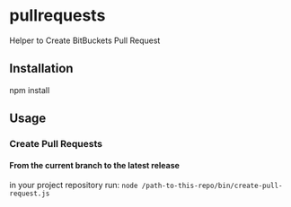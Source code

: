 # pullrequests
Helper to Create BitBuckets Pull Request

## Installation
npm install

## Usage
### Create Pull Requests
#### From the current branch to the latest release
in your project repository run:
```node /path-to-this-repo/bin/create-pull-request.js```
